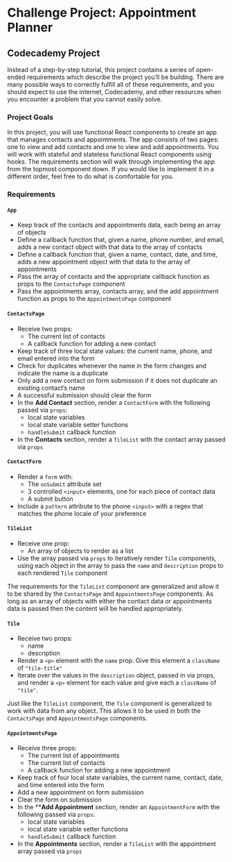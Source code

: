# Challenge Project: Appointment Planner

## Codecademy Project

Instead of a step-by-step tutorial, this project contains a series of open-ended requirements which describe the project you’ll be building. There are many possible ways to correctly fulfill all of these requirements, and you should expect to use the internet, Codecademy, and other resources when you encounter a problem that you cannot easily solve.

### Project Goals

In this project, you will use functional React components to create an app that manages contacts and appointments. The app consists of two pages: one to view and add contacts and one to view and add appointments.
You will work with stateful and stateless functional React components using hooks. The requirements section will walk through implementing the app from the topmost component down. If you would like to implement it in a different order, feel free to do what is comfortable for you.

### Requirements 

#### <code>App</code>

- Keep track of the contacts and appointments data, each being an array of objects
- Define a callback function that, given a name, phone number, and email, adds a new contact object with that data to the array of contacts
- Define a callback function that, given a name, contact, date, and time, adds a new appointment object with that data to the array of appointments
- Pass the array of contacts and the appropriate callback function as props to the <code>ContactsPage</code> component
- Pass the appointments array, contacts array, and the add appointment function as props to the <code>AppointmentsPage</code> component

#### <code>ContactsPage</code>

- Receive two props:
    - The current list of contacts
    - A callback function for adding a new contact
- Keep track of three local state values: the current name, phone, and email entered into the form
- Check for duplicates whenever the name in the form changes and indicate the name is a duplicate
- Only add a new contact on form submission if it does not duplicate an existing contact’s name
- A successful submission should clear the form
- In the **Add Contact** section, render a <code>ContactForm</code> with the following passed via <code>props</code>:
    - local state variables
    - local state variable setter functions
    - <code>handleSubmit</code> callback function
- In the **Contacts** section, render a <code>TileList</code> with the contact array passed via <code>props</code>

#### <code>ContactForm</code>

- Render a <code>form</code> with:
    - The <code>onSubmit</code> attribute set
    - 3 controlled ```<input>``` elements, one for each piece of contact data
    - A submit button
- Include a <code>pattern</code> attribute to the phone ```<input>``` with a regex that matches the phone locale of your preference

#### <code>TileList</code>

- Receive one prop:
    - An array of objects to render as a list
- Use the array passed via <code>props</code> to iteratively render <code>Tile</code> components, using each object in the array to pass the <code>name</code> and <code>description</code> props to each rendered <code>Tile</code> component

The requirements for the <code>TileList</code> component are generalized and allow it to be shared by the <code>ContactsPage</code> and <code>AppointmentsPage</code> components. As long as an array of objects with either the contact data or appointments data is passed then the content will be handled appropriately.

#### <code>Tile</code>

- Receive two props:
    - name
    - description
- Render a ```<p>``` element with the <code>name</code> prop. Give this element a <code>className</code> of <code>"tile-title"</code>
- Iterate over the values in the <code>description</code> object, passed in via props, and render a ```<p>``` element for each value and give each a <code>className</code> of <code>"tile"</code>.

Just like the <code>TileList</code> component, the <code>Tile</code> component is generalized to work with data from any object. This allows it to be used in both the <code>ContactsPage</code> and <code>AppointmentsPage</code> components.

#### <code>AppointmentsPage</code>

- Receive three props:
    - The current list of appointments
    - The current list of contacts
    - A callback function for adding a new appointment
- Keep track of four local state variables, the current name, contact, date, and time entered into the form
- Add a new appointment on form submission
- Clear the form on submission
- In the ****Add Appointment** section, render an <code>AppointmentForm</code> with the following passed via <code>props</code>:
    - local state variables
    - local state variable setter functions
    - <code>handleSubmit</code> callback function
- In the **Appointments** section, render a <code>TileList</code> with the appointment array passed via <code>props</code>